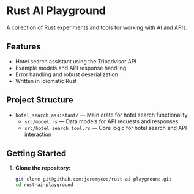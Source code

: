 # Rust AI Playground

A collection of Rust experiments and tools for working with AI and APIs.

## Features

- Hotel search assistant using the Tripadvisor API
- Example models and API response handling
- Error handling and robust deserialization
- Written in idiomatic Rust

## Project Structure

- `hotel_search_assistant/` — Main crate for hotel search functionality
    - `src/model.rs` — Data models for API requests and responses
    - `src/hotel_search_tool.rs` — Core logic for hotel search and API interaction

## Getting Started

1. **Clone the repository:**
   ```sh
   git clone git@github.com:jeremycod/rust-ai-playground.git
   cd rust-ai-playground